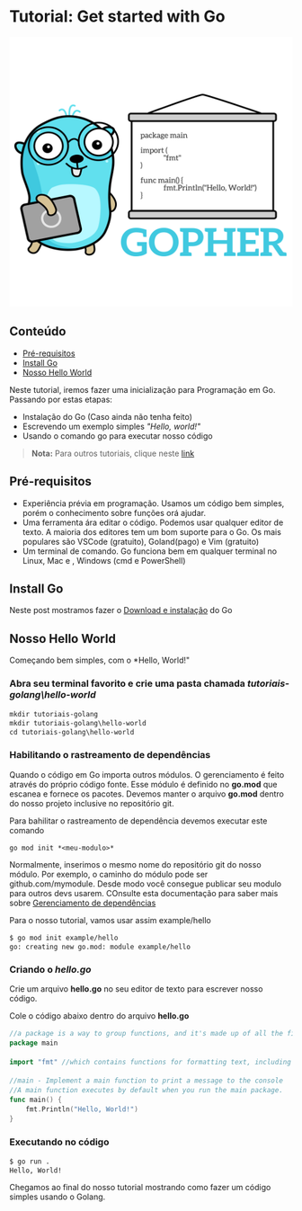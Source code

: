 # Tutorial: Get started with Go

<p align="center"><img src="assets/images/get-started-hello-world.png?raw=true" width="600" height="480"></p>

## Conteúdo
- [Pré-requisitos](#pr-requisitos)
- [Install Go](#install-go)
- [Nosso Hello World](#nosso-hello-world)

Neste tutorial, iremos fazer uma inicialização para Programação em Go. Passando por estas etapas:

- Instalação do Go (Caso ainda não tenha feito)
- Escrevendo um exemplo simples *"Hello, world!"*
- Usando o comando go para executar nosso código

> **Nota:** Para outros tutoriais, clique neste [link](https://go.dev/doc/tutorial/index.html)

## Pré-requisitos

- Experiência prévia em programação. Usamos um código bem simples, porém o conhecimento sobre funções orá ajudar.
- Uma ferramenta ára editar o código. Podemos usar qualquer editor de texto. A maioria dos editores tem um bom suporte
para o Go. Os mais populares são VSCode (gratuito), Goland(pago) e Vim (gratuito)
- Um terminal de comando. Go funciona bem em qualquer terminal no Linux, Mac e , Windows (cmd e PowerShell)

## Install Go

Neste post mostramos fazer o [Download e instalação](install.md) do Go

## Nosso Hello World

Começando bem simples, com o *Hello, World!"

### Abra seu terminal favorito e crie uma pasta chamada *tutoriais-golang\hello-world*

````shell
mkdir tutoriais-golang
mkdir tutoriais-golang\hello-world
cd tutoriais-golang\hello-world
````

### Habilitando o rastreamento de dependências

Quando o código em Go importa outros módulos. O gerenciamento é feito através do próprio código fonte.
Esse módulo é definido no **go.mod** que escanea e fornece os pacotes. Devemos manter o arquivo **go.mod** dentro do nosso projeto
inclusive no repositório git.

Para bahilitar o rastreamento de dependência devemos executar este comando

````shell
go mod init *<meu-modulo>*
````

Normalmente, inserimos o mesmo nome do repositório git do nosso módulo. Por exemplo, o caminho do módulo pode ser github.com/mymodule.
Desde modo você consegue publicar seu modulo para outros devs usarem. COnsulte esta documentação para saber mais 
sobre [Gerenciamento de dependências](https://go.dev/doc/modules/managing-dependencies#naming_module)

Para o nosso tutorial, vamos usar assim example/hello

````shell
$ go mod init example/hello
go: creating new go.mod: module example/hello
````

### Criando o *hello.go*

Crie um arquivo **hello.go** no seu editor de texto para escrever nosso código.

Cole o código abaixo dentro do arquivo **hello.go**

````go
//a package is a way to group functions, and it's made up of all the files in the same directory
package main

import "fmt" //which contains functions for formatting text, including printing to the console.

//main - Implement a main function to print a message to the console
//A main function executes by default when you run the main package.
func main() {
    fmt.Println("Hello, World!")
}
````
### Executando no código

````shell
$ go run .
Hello, World!
````

Chegamos ao final do nosso tutorial mostrando como fazer um código simples usando o Golang.
